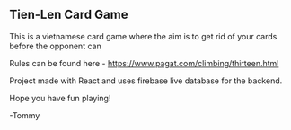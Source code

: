 ## Tien-Len Card Game

This is a vietnamese card game where the aim is to get rid of your cards before the opponent can

Rules can be found here - https://www.pagat.com/climbing/thirteen.html

Project made with React and uses firebase live database for the backend.

Hope you have fun playing!

-Tommy
